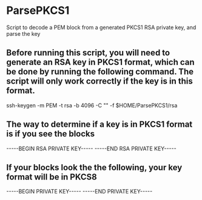 # ParsePKCS1
Script to decode a PEM block from a generated PKCS1 RSA private key, and parse the key

## Before running this script, you will need to generate an RSA key in PKCS1 format, which can be done by running the following command. The script will only work correctly if the key is in this format.
  ssh-keygen -m PEM -t rsa -b 4096 -C "" -f $HOME/ParsePKCS1/rsa
  
## The way to determine if a key is in PKCS1 format is if you see the blocks 
  -----BEGIN RSA PRIVATE KEY-----
  -----END RSA PRIVATE KEY-----
  
 ## If your blocks look the the following, your key format will be in PKCS8
  -----BEGIN PRIVATE KEY-----
  -----END PRIVATE KEY-----
